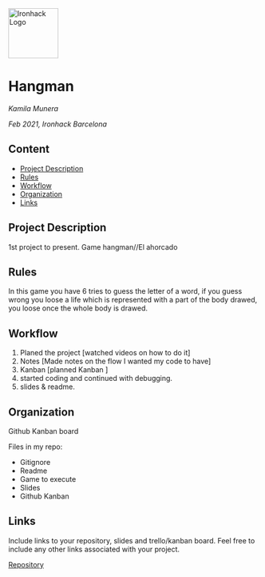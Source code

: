 <img src="https://bit.ly/2VnXWr2" alt="Ironhack Logo" width="100"/>

# Hangman
*Kamila Munera*

*Feb 2021, Ironhack Barcelona*

## Content
- [Project Description](#project-description)
- [Rules](#rules)
- [Workflow](#workflow)
- [Organization](#organization)
- [Links](#links)

## Project Description
1st project to present. Game hangman//El ahorcado

## Rules
In this game you have 6 tries to guess the letter of a word, if you guess wrong you loose a life which is represented with a part of the body drawed, you loose once the whole body is drawed.  

## Workflow
1. Planed the project [watched videos on how to do it]
2. Notes [Made notes on the flow I wanted my code to have]
3. Kanban [planned Kanban ]
4. started coding and continued with debugging. 
5. slides & readme. 

## Organization
Github Kanban board 

Files in my repo:
- Gitignore
- Readme
- Game to execute
- Slides
- Github Kanban

## Links
Include links to your repository, slides and trello/kanban board. Feel free to include any other links associated with your project. 

[Repository](https://github.com/mkamilam/PR01-project-python.git)  
